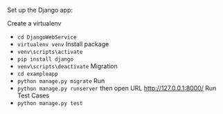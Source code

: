 Set up the Django app:

Create a virtualenv
- `cd DjangoWebService`
- `virtualenv venv`
Install package 
- `venv\scripts\activate`
- `pip install django`
- `venv\scripts\deactivate`
Migration
- `cd exampleapp`
- `python manage.py migrate`
Run
- `python manage.py runserver` then open URL http://127.0.0.1:8000/
Run Test Cases
- `python manage.py test`